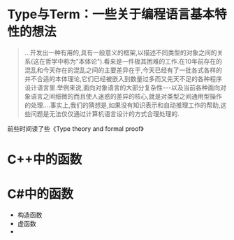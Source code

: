 # Type与Term：一些关于编程语言基本特性的想法

>...开发出一种有用的,具有一般意义的框架,以描述不同类型的对象之间的关系(这在哲学中称为"本体论").看来是一件极其困难的工作.在10年前存在的混乱和今天存在的混乱之间的主要差异在于,今天已经有了一批各式各样的并不合适的本体理论,它们已经被嵌入到数量过多而又先天不足的各种程序设计语言里.举例来说,面向对象语言的大部分复杂性---以及当前各种面向对象语言之间细微的而且使人迷惑的差异的核心,就是对类型之间通用型操作的处理....事实上,我们的猜想是,如果没有知识表示和自动推理工作的帮助,这些问题是无法仅仅通过计算机语言设计的方式合理处理的.  

前些时间读了些《Type theory and formal proof》

# C++中的函数

# C#中的函数
- 构造函数
- 虚函数
- 





